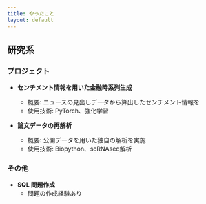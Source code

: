 ```yaml
---
title: やったこと
layout: default
---
```


## 研究系

### プロジェクト
- **センチメント情報を用いた金融時系列生成**
  - 概要: ニュースの見出しデータから算出したセンチメント情報を
  - 使用技術: PyTorch、強化学習

- **論文データの再解析**
  - 概要: 公開データを用いた独自の解析を実施
  - 使用技術: Biopython、scRNAseq解析

### その他
- **SQL 問題作成**
  - 問題の作成経験あり
